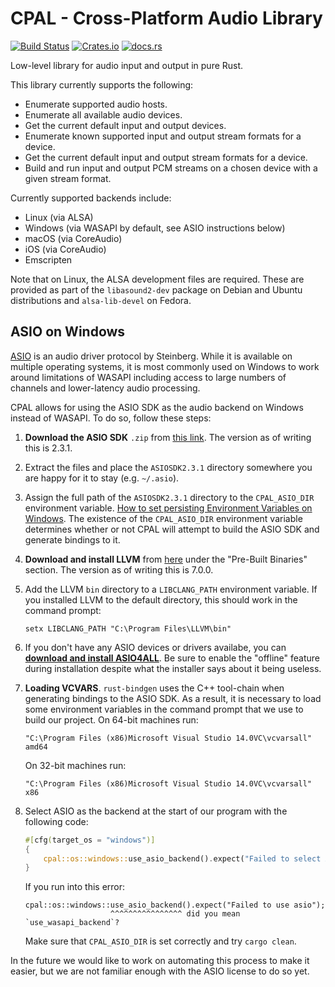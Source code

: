 # CPAL - Cross-Platform Audio Library

[![Build Status](https://travis-ci.org/tomaka/cpal.svg?branch=master)](https://travis-ci.org/tomaka/cpal) [![Crates.io](https://img.shields.io/crates/v/cpal.svg)](https://crates.io/crates/cpal) [![docs.rs](https://docs.rs/cpal/badge.svg)](https://docs.rs/cpal/)

Low-level library for audio input and output in pure Rust.

This library currently supports the following:

- Enumerate supported audio hosts.
- Enumerate all available audio devices.
- Get the current default input and output devices.
- Enumerate known supported input and output stream formats for a device.
- Get the current default input and output stream formats for a device.
- Build and run input and output PCM streams on a chosen device with a given stream format.

Currently supported backends include:

- Linux (via ALSA)
- Windows (via WASAPI by default, see ASIO instructions below)
- macOS (via CoreAudio)
- iOS (via CoreAudio)
- Emscripten

Note that on Linux, the ALSA development files are required. These are provided
as part of the `libasound2-dev` package on Debian and Ubuntu distributions and
`alsa-lib-devel` on Fedora.

## ASIO on Windows

[ASIO](https://en.wikipedia.org/wiki/Audio_Stream_Input/Output) is an audio
driver protocol by Steinberg. While it is available on multiple operating
systems, it is most commonly used on Windows to work around limitations of
WASAPI including access to large numbers of channels and lower-latency audio
processing.

CPAL allows for using the ASIO SDK as the audio backend on Windows instead of
WASAPI. To do so, follow these steps:

1. **Download the ASIO SDK** `.zip` from [this
   link](https://www.steinberg.net/en/company/developers.html). The version as
   of writing this is 2.3.1.
2. Extract the files and place the `ASIOSDK2.3.1` directory somewhere you are
   happy for it to stay (e.g. `~/.asio`).
3. Assign the full path of the `ASIOSDK2.3.1` directory to the `CPAL_ASIO_DIR`
   environment variable. [How to set persisting Environment Variables on
   Windows](https://gist.github.com/mitchmindtree/92c8e37fa80c8dddee5b94fc88d1288b#file-windows_environment_variables-md).
   The existence of the `CPAL_ASIO_DIR` environment variable determines whether
   or not CPAL will attempt to build the ASIO SDK and generate bindings to it.
4. **Download and install LLVM** from
   [here](http://releases.llvm.org/download.html) under the "Pre-Built Binaries"
   section. The version as of writing this is 7.0.0.
5. Add the LLVM `bin` directory to a `LIBCLANG_PATH` environment variable. If
   you installed LLVM to the default directory, this should work in the command
   prompt:
   ```
   setx LIBCLANG_PATH "C:\Program Files\LLVM\bin"
   ```
6. If you don't have any ASIO devices or drivers availabe, you can [**download
   and install ASIO4ALL**](http://www.asio4all.org/). Be sure to enable the
   "offline" feature during installation despite what the installer says about
   it being useless.
7. **Loading VCVARS**. `rust-bindgen` uses the C++ tool-chain when generating
   bindings to the ASIO SDK. As a result, it is necessary to load some
   environment variables in the command prompt that we use to build our project.
   On 64-bit machines run:
   ```
   "C:\Program Files (x86)Microsoft Visual Studio 14.0VC\vcvarsall" amd64
   ```
   On 32-bit machines run:
   ```
   "C:\Program Files (x86)Microsoft Visual Studio 14.0VC\vcvarsall" x86
   ```
8. Select ASIO as the backend at the start of our program with the following
   code:
   
   ```rust
   #[cfg(target_os = "windows")]
   {
       cpal::os::windows::use_asio_backend().expect("Failed to select ASIO backend");
   }
   ```

   If you run into this error:

   ```
   cpal::os::windows::use_asio_backend().expect("Failed to use asio");
                      ^^^^^^^^^^^^^^^^ did you mean `use_wasapi_backend`?
   ```

   Make sure that `CPAL_ASIO_DIR` is set correctly and try `cargo clean`.

In the future we would like to work on automating this process to make it
easier, but we are not familiar enough with the ASIO license to do so yet.
